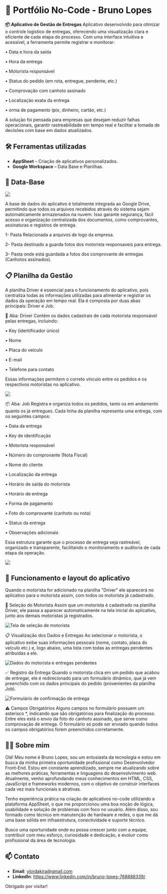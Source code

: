 # 🧰 Portfólio No-Code - Bruno Lopes

**📦 Aplicativo de Gestão de Entregas**
Aplicativo desenvolvido para otimizar o controle logístico de entregas, oferecendo uma visualização clara e eficiente de cada etapa do processo. Com uma interface intuitiva e acessível, a ferramenta permite registrar e monitorar:

• Data e hora da saída

• Hora da entrega

• Motorista responsável

• Status do pedido (em rota, entregue, pendente, etc.)

• Comprovação com canhoto assinado

• Localização exata da entrega

• orma de pagamento (pix, dinheiro, cartão, etc.)

A solução foi pensada para empresas que desejam reduzir falhas operacionais, garantir rastreabilidade em tempo real e facilitar a tomada de decisões com base em dados atualizados.



## 🛠️ Ferramentas utilizadas

- **AppSheet** – Criação de aplicativos personalizados.
- **Google Workspace** – Data Base e Planilhas.

## 📅 Data-Base

 <img src="./Images/1.png">

A base de dados do aplicativo é totalmente integrada ao Google Drive, permitindo que todos os arquivos recebidos através do sistema sejam automaticamente armazenados na nuvem. Isso garante segurança, fácil acesso e organização centralizada dos documentos, como comprovantes, assinaturas e registros de entrega.

1- Pasta Relacionada a arquivos de logo da empresa.

2- Pasta destinado a guarda fotos dos motorista responsaveis para entrega.

3- Pasta onde está guardada a fotos dos comprovante de entregas (Canhotos assinados).

## 📋 Planilha da Gestão

A planilha Driver é essencial para o funcionamento do aplicativo, pois centraliza todas as informações utilizadas para alimentar e registrar os dados da operação em tempo real. Ela é composta por duas abas principais: Driver e Job.

📁 Aba: Driver
Contém os dados cadastrais de cada motorista responsável pelas entregas, incluindo:

• Key (identificador único)

• Nome

• Placa do veículo

• E-mail

• Telefone para contato

Essas informações permitem o correto vínculo entre os pedidos e os respectivos motoristas no aplicativo.

<img src="./Images/2.png">

📦 Aba: Job
Registra e organiza todos os pedidos, tanto os em andamento quanto os já entregues. Cada linha da planilha representa uma entrega, com os seguintes campos:

• Data da entrega

• Key de identificação

• Motorista responsável

• Número do comprovante (Nota Fiscal)

• Nome do cliente

• Localização da entrega

• Horário de saída do motorista

• Horário de entrega

• Forma de pagamento

• Foto do comprovante (canhoto ou nota)

• Status da entrega

• Observações adicionais

Essa estrutura garante que o processo de entrega seja rastreável, organizado e transparente, facilitando o monitoramento e auditoria de cada etapa da operação.


<img src="./Images/3.png">

## 📱 Funcionamento e layout do aplicativo

Quando o motorista for adicionado na planilha "Driver" ele aparecerá no aplicativo para o motorista assim, com todos os motorista já cadastrado.

👤 Seleção do Motorista
Assim que um motorista é cadastrado na planilha Driver, ele passa a aparecer automaticamente na tela inicial do aplicativo, junto aos demais motoristas já registrados.

<img src="./Images/4.png" alt="Tela de seleção de motorista">

📋 Visualização dos Dados e Entregas
Ao selecionar o motorista, o aplicativo exibe suas informações pessoais (nome, contato, placa do veículo etc.) e, logo abaixo, uma lista com todas as entregas pendentes atribuídas a ele.

<img src="./Images/5.png" alt="Dados do motorista e entregas pendentes">

✅ Registro da Entrega
Quando o motorista clica em um pedido que acabou de entregar, ele é redirecionado para um formulário dinâmico, que já vem preenchido com os dados principais do pedido (provenientes da planilha Job).

<img src="./Images/6.png" alt="Formulário de confirmação de entrega">

⚠️ Campos Obrigatórios
Alguns campos no formulário possuem um asterisco *, indicando que são obrigatórios para finalização do processo. Entre eles está o envio da foto do canhoto assinado, que serve como comprovação de entrega. O formulário só pode ser enviado quando todos os campos obrigatórios forem preenchidos corretamente.

## 👨‍💻 Sobre mim

Olá! Meu nome é Bruno Lopes, sou um entusiasta da tecnologia e estou em busca da minha primeira oportunidade profissional como Desenvolvedor Front-End. Estou em constante aprendizado, sempre me atualizando sobre as melhores práticas, ferramentas e linguagens do desenvolvimento web. Atualmente, venho aprofundando meus conhecimentos em HTML, CSS, JavaScript e frameworks modernos, com o objetivo de construir interfaces cada vez mais funcionais e atrativas.

Tenho experiência prática na criação de aplicativos no-code utilizando a plataforma AppSheet, o que me proporcionou uma boa noção de lógica, usabilidade e solução de problemas com foco no usuário. Além disso, sou formado como técnico em manutenção de hardware e redes, o que me dá uma base sólida em infraestrutura, conectividade e suporte técnico.

Busco uma oportunidade onde eu possa crescer junto com a equipe, contribuir com meu esforço, curiosidade e dedicação, e evoluir como profissional da área de tecnologia.

## 📫 Contato

- **Email**: ylordakira@gmail.com  
- **LinkedIn**: https://www.linkedin.com/in/bruno-lopes-768888339/

Obrigado por visitar!

